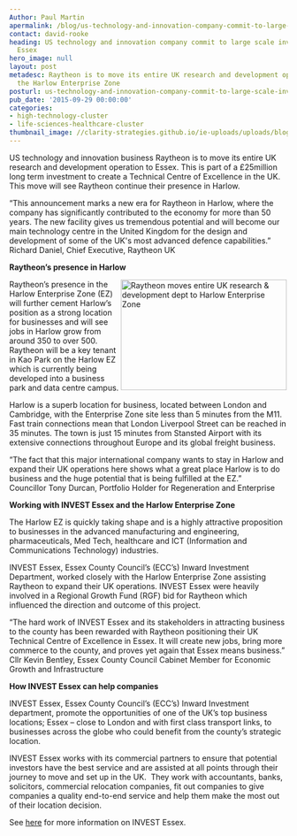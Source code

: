 ```yaml
---
Author: Paul Martin
apermalink: /blog/us-technology-and-innovation-company-commit-to-large-scale-investment-in-essex
contact: david-rooke
heading: US technology and innovation company commit to large scale investment in
  Essex
hero_image: null
layout: post
metadesc: Raytheon is to move its entire UK research and development operation to
  the Harlow Enterprise Zone
posturl: us-technology-and-innovation-company-commit-to-large-scale-investment-in-essex
pub_date: '2015-09-29 00:00:00'
categories:
- high-technology-cluster
- life-sciences-healthcare-cluster
thumbnail_image: //clarity-strategies.github.io/ie-uploads/uploads/blog/Harlow_ez_mini.jpg
---
```


<p>US technology and innovation business Raytheon is to move its entire UK research and development operation to Essex. This is part of a £25million long term investment to create a Technical Centre of Excellence in the UK. This move will see Raytheon continue their presence in Harlow.</p><p>“This announcement marks a new era for Raytheon in Harlow, where the company has significantly contributed to the economy for more than 50 years. The new facility gives us tremendous potential and will become our main technology centre in the United Kingdom for the design and development of some of the UK's most advanced defence capabilities.”<br/>Richard Daniel, Chief Executive, Raytheon UK</p><p><strong>Raytheon’s presence in Harlow</strong></p><p><img alt='Raytheon moves entire UK research &amp; development dept to Harlow Enterprise Zone' src='//clarity-strategies.github.io/ie-uploads/uploads/blog/Harlow_ez_300.jpg' style='float:right; height:200px; margin-left:2px; margin-right:2px; width:300px'/>Raytheon’s presence in the Harlow Enterprise Zone (EZ) will further cement Harlow’s position as a strong location for businesses and will see jobs in Harlow grow from around 350 to over 500. Raytheon will be a key tenant in Kao Park on the Harlow EZ which is currently being developed into a business park and data centre campus.</p><p>Harlow is a superb location for business, located between London and Cambridge, with the Enterprise Zone site less than 5 minutes from the M11. Fast train connections mean that London Liverpool Street can be reached in 35 minutes. The town is just 15 minutes from Stansted Airport with its extensive connections throughout Europe and its global freight business.</p><p>“The fact that this major international company wants to stay in Harlow and expand their UK operations here shows what a great place Harlow is to do business and the huge potential that is being fulfilled at the EZ.”<br/>Councillor Tony Durcan, Portfolio Holder for Regeneration and Enterprise</p><p><strong>Working with INVEST Essex and the Harlow Enterprise Zone</strong></p><p>The Harlow EZ is quickly taking shape and is a highly attractive proposition to businesses in the advanced manufacturing and engineering, pharmaceuticals, Med Tech, healthcare and ICT (Information and Communications Technology) industries.</p><p>INVEST Essex, Essex County Council’s (ECC’s) Inward Investment Department, worked closely with the Harlow Enterprise Zone assisting Raytheon to expand their UK operations. INVEST Essex were heavily involved in a Regional Growth Fund (RGF) bid for Raytheon which influenced the direction and outcome of this project.</p><p>“The hard work of INVEST Essex and its stakeholders in attracting business to the county has been rewarded with Raytheon positioning their UK Technical Centre of Excellence in Essex. It will create new jobs, bring more commerce to the county, and proves yet again that Essex means business.”<br/>Cllr Kevin Bentley, Essex County Council Cabinet Member for Economic Growth and Infrastructure</p><p><strong>How INVEST Essex can help companies</strong></p><p>INVEST Essex, Essex County Council’s (ECC’s) Inward Investment department, promote the opportunities of one of the UK’s top business locations; Essex – close to London and with first class transport links, to businesses across the globe who could benefit from the county’s strategic location.</p><p>INVEST Essex works with its commercial partners to ensure that potential investors have the best service and are assisted at all points through their journey to move and set up in the UK.  They work with accountants, banks, solicitors, commercial relocation companies, fit out companies to give companies a quality end-to-end service and help them make the most out of their location decision.</p><p>See <a href='../index.html'>here</a> for more information on INVEST Essex.</p>